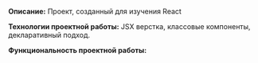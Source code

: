 <b>Описание:</b> Проект, созданный для изучения React

<b>Технологии проектной работы:</b> JSX верстка, классовые компоненты, декларативный подход.

<b>Функциональность проектной работы:</b>
